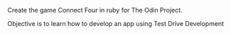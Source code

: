 Create the game Connect Four in ruby for The Odin Project.

Objective is to learn how to develop an app using Test Drive Development
